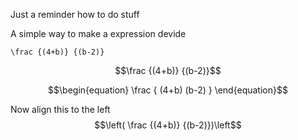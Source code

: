 Just a reminder how to do stuff

A simple way to make a expression devide
```katex
\frac {(4+b)} {(b-2)}
```
$$\frac {(4+b)} {(b-2)}$$


$$\begin{equation}
  \frac {
        (4+b)
        (b-2)
        }
\end{equation}$$

Now align this to the left
$$\left( \frac {(4+b)} {(b-2)})\left$$
